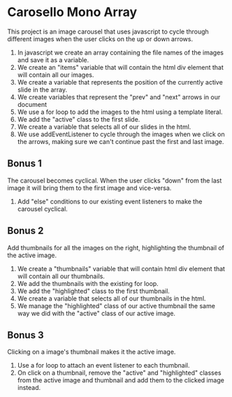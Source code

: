# Carosello Mono Array

This project is an image carousel that uses javascript to cycle through different images when the user clicks on the up or down arrows.

1. In javascript we create an array containing the file names of the images and save it as a variable.
2. We create an "items" variable that will contain the html div element that will contain all our images.
3. We create a variable that represents the position of the currently active slide in the array.
4. We create variables that represent the "prev" and "next" arrows in our document
5. We use a for loop to add the images to the html using a template literal.
6. We add the "active" class to the first slide.
7. We create a variable that selects all of our slides in the html.
8. We use addEventListener to cycle through the images when we click on the arrows, making sure we can't continue past the first and last image.

## Bonus 1

The carousel becomes cyclical. When the user clicks "down" from the last image it will bring them to the first image and vice-versa.

1. Add "else" conditions to our existing event listeners to make the carousel cyclical.

## Bonus 2

Add thumbnails for all the images on the right, highlighting the thumbnail of the active image.

1. We create a "thumbnails" variable that will contain html div element that will contain all our thumbnails.
2. We add the thumbnails with the existing for loop.
3. We add the "highlighted" class to the first thumbnail.
4. We create a variable that selects all of our thumbnails in the html.
5. We manage the "highlighted" class of our active thumbnail the same way we did with the "active" class of our active image.

## Bonus 3

Clicking on a image's thumbnail makes it the active image.

1. Use a for loop to attach an event listener to each thumbnail.
2. On click on a thumbnail, remove the "active" and "highlighted" classes from the active image and thumbnail and add them to the clicked image instead.